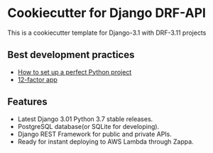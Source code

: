# Cookiecutter for Django DRF-API
This is a cookiecutter template for Django-3.1 with DRF-3.11 projects

## Best development practices 
- [How to set up a perfect Python project](https://sourcery.ai/blog/python-best-practices/)
- [12-factor app](https://12factor.net/pt_br/)

## Features

* Latest Django 3.01 Python 3.7 stable releases.
* PostgreSQL database(or SQLite for developing).
* Django REST Framework for public and private APIs.
* Ready for instant deploying to AWS Lambda through Zappa.

